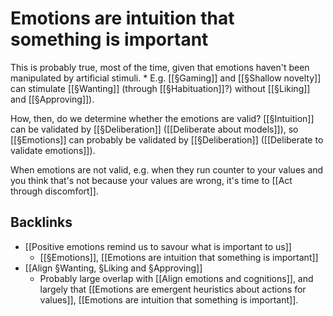 # Emotions are intuition that something is important
This is probably true, most of the time, given that emotions haven't been manipulated by artificial stimuli.
	* E.g. [[§Gaming]] and [[§Shallow novelty]] can stimulate [[§Wanting]] (through [[§Habituation]]?) without [[§Liking]] and [[§Approving]]). 

How, then, do we determine whether the emotions are valid? [[§Intuition]] can be validated by [[§Deliberation]] ([[Deliberate about models]]), so [[§Emotions]] can probably be validated by [[§Deliberation]] ([[Deliberate to validate emotions]]).

When emotions are not valid, e.g. when they run counter to your values and you think that's not because your values are wrong, it's time to [[Act through discomfort]].

## Backlinks
* [[Positive emotions remind us to savour what is important to us]]
	* [[§Emotions]], [[Emotions are intuition that something is important]]
* [[Align §Wanting, §Liking and §Approving]]
	* Probably large overlap with [[Align emotions and cognitions]], and largely that [[Emotions are emergent heuristics about actions for values]], [[Emotions are intuition that something is important]].

<!-- #p1 -->

<!-- {BearID:52581528-CD0E-4830-86CD-CC04C3D47A21-2038-000004BB1EAE0D39} -->
